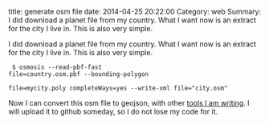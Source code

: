 title: generate osm file
date: 2014-04-25 20:22:00
Category: web
Summary: I did download a planet file from my country. What I want now is an extract for the city I live in. This is also very simple.

I did download a planet file from my country. What I want now is an extract for the city I live in. This is also very simple.

<code class="bash"><pre>
$ osmosis --read-pbf-fast file=country.osm.pbf --bounding-polygon \
file=mycity.poly completeWays=yes --write-xml file="city.osm"
</pre></code>

Now I can convert this osm file to geojson, with other [tools I am writing](/2014/04/15/2014/converting-openstreetmap-xml-files-to-geojson-with-a-node-application). I will upload it to github someday, so I do not lose my code for it.
